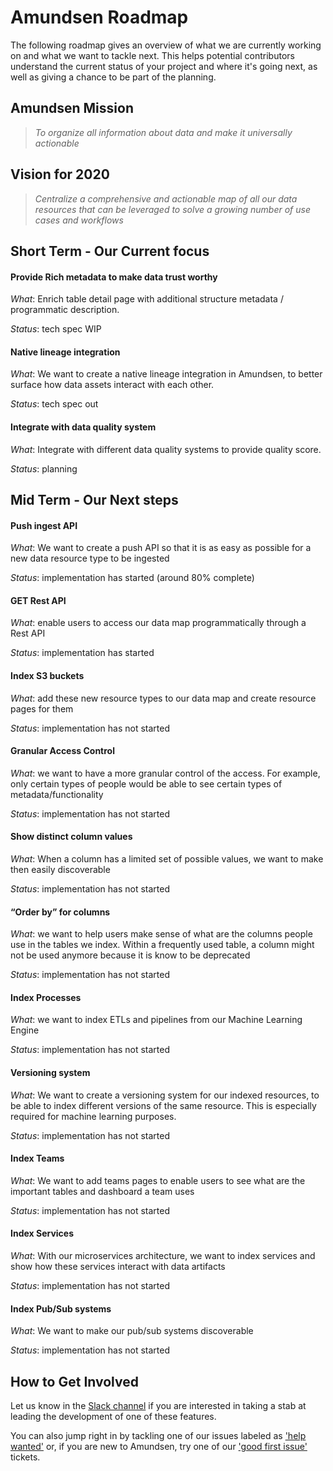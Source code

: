 # Amundsen Roadmap
The following roadmap gives an overview of what we are currently working on and what we want to tackle next. This helps potential contributors understand the current status of your project and where it's going next, as well as giving a chance to be part of the planning.

## Amundsen Mission
> *To organize all information about data and make it universally actionable*

## Vision for 2020
> *Centralize a comprehensive and actionable map of all our data resources that can be leveraged to solve a growing number of use cases and workflows*

## Short Term - Our Current focus

#### Provide Rich metadata to make data trust worthy
*What*: Enrich table detail page with additional structure metadata / programmatic description. 

*Status*: tech spec WIP

#### Native lineage integration
*What*: We want to create a native lineage integration in Amundsen, to better surface how data assets interact with each other.

*Status*: tech spec out

#### Integrate with data quality system
*What*: Integrate with different data quality systems to provide quality score. 

*Status*: planning

## Mid Term - Our Next steps
#### Push ingest API
*What*: We want to create a push API so that it is as easy as possible for a new data resource type to be ingested  

*Status*: implementation has started (around 80% complete)  

#### GET Rest API
*What*: enable users to access our data map programmatically through a Rest API  

*Status*: implementation has started  

#### Index S3 buckets
*What*: add these new resource types to our data map and create resource pages for them  

*Status*:  implementation has not started

#### Granular Access Control
*What*: we want to have a more granular control of the access. For example, only certain types of people would be able to see certain types of metadata/functionality  

*Status*: implementation has not started  

#### Show distinct column values
*What*: When a column has a limited set of possible values, we want to make then easily discoverable  

*Status*: implementation has not started  

#### “Order by” for columns
*What*: we want to help users make sense of what are the columns people use in the tables we index. Within a frequently used table, a column might not be used anymore because it is know to be deprecated  

*Status*: implementation has not started  

#### Index Processes
*What*: we want to index ETLs and pipelines from our Machine Learning Engine  

*Status*: implementation has not started  

#### Versioning system
*What*: We want to create a versioning system for our indexed resources, to be able to index different versions of the same resource. This is especially required for machine learning purposes.  

*Status*: implementation has not started  

#### Index Teams
*What*: We want to add teams pages to enable users to see what are the important tables and dashboard a team uses  

*Status*: implementation has not started  

#### Index Services
*What*: With our microservices architecture, we want to index services and show how these services interact with data artifacts

*Status*: implementation has not started

#### Index Pub/Sub systems
*What*: We want to make our pub/sub systems discoverable

*Status*: implementation has not started

## How to Get Involved
Let us know in the [Slack channel](https://app.slack.com/client/TGFR0CZM3/CGFBVT23V) if you are interested in taking a stab at leading the development of one of these features. 

You can also jump right in by tackling one of our issues labeled as ['help wanted'](https://github.com/lyft/amundsen/labels/help%20wanted) or, if you are new to Amundsen, try one of our ['good first issue'](https://github.com/lyft/amundsen/labels/good%20first%20issue) tickets.

